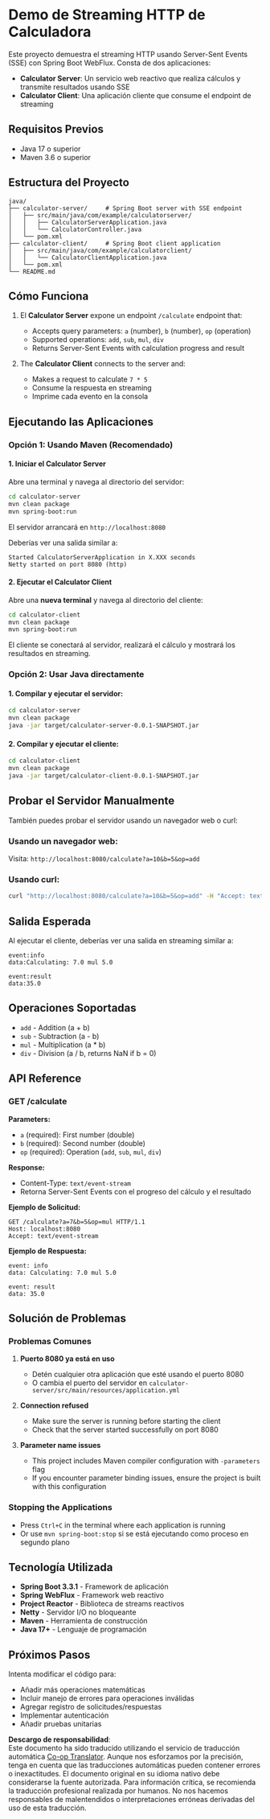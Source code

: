 <!--
CO_OP_TRANSLATOR_METADATA:
{
  "original_hash": "acd4010e430da00946a154f62847a169",
  "translation_date": "2025-06-18T09:43:10+00:00",
  "source_file": "03-GettingStarted/06-http-streaming/solution/java/README.md",
  "language_code": "es"
}
-->
# Demo de Streaming HTTP de Calculadora

Este proyecto demuestra el streaming HTTP usando Server-Sent Events (SSE) con Spring Boot WebFlux. Consta de dos aplicaciones:

- **Calculator Server**: Un servicio web reactivo que realiza cálculos y transmite resultados usando SSE
- **Calculator Client**: Una aplicación cliente que consume el endpoint de streaming

## Requisitos Previos

- Java 17 o superior
- Maven 3.6 o superior

## Estructura del Proyecto

```
java/
├── calculator-server/     # Spring Boot server with SSE endpoint
│   ├── src/main/java/com/example/calculatorserver/
│   │   ├── CalculatorServerApplication.java
│   │   └── CalculatorController.java
│   └── pom.xml
├── calculator-client/     # Spring Boot client application
│   ├── src/main/java/com/example/calculatorclient/
│   │   └── CalculatorClientApplication.java
│   └── pom.xml
└── README.md
```

## Cómo Funciona

1. El **Calculator Server** expone un endpoint `/calculate` endpoint that:
   - Accepts query parameters: `a` (number), `b` (number), `op` (operation)
   - Supported operations: `add`, `sub`, `mul`, `div`
   - Returns Server-Sent Events with calculation progress and result

2. The **Calculator Client** connects to the server and:
   - Makes a request to calculate `7 * 5`
   - Consume la respuesta en streaming
   - Imprime cada evento en la consola

## Ejecutando las Aplicaciones

### Opción 1: Usando Maven (Recomendado)

#### 1. Iniciar el Calculator Server

Abre una terminal y navega al directorio del servidor:

```bash
cd calculator-server
mvn clean package
mvn spring-boot:run
```

El servidor arrancará en `http://localhost:8080`

Deberías ver una salida similar a:
```
Started CalculatorServerApplication in X.XXX seconds
Netty started on port 8080 (http)
```

#### 2. Ejecutar el Calculator Client

Abre una **nueva terminal** y navega al directorio del cliente:

```bash
cd calculator-client
mvn clean package
mvn spring-boot:run
```

El cliente se conectará al servidor, realizará el cálculo y mostrará los resultados en streaming.

### Opción 2: Usar Java directamente

#### 1. Compilar y ejecutar el servidor:

```bash
cd calculator-server
mvn clean package
java -jar target/calculator-server-0.0.1-SNAPSHOT.jar
```

#### 2. Compilar y ejecutar el cliente:

```bash
cd calculator-client
mvn clean package
java -jar target/calculator-client-0.0.1-SNAPSHOT.jar
```

## Probar el Servidor Manualmente

También puedes probar el servidor usando un navegador web o curl:

### Usando un navegador web:
Visita: `http://localhost:8080/calculate?a=10&b=5&op=add`

### Usando curl:
```bash
curl "http://localhost:8080/calculate?a=10&b=5&op=add" -H "Accept: text/event-stream"
```

## Salida Esperada

Al ejecutar el cliente, deberías ver una salida en streaming similar a:

```
event:info
data:Calculating: 7.0 mul 5.0

event:result
data:35.0
```

## Operaciones Soportadas

- `add` - Addition (a + b)
- `sub` - Subtraction (a - b)
- `mul` - Multiplication (a * b)
- `div` - Division (a / b, returns NaN if b = 0)

## API Reference

### GET /calculate

**Parameters:**
- `a` (required): First number (double)
- `b` (required): Second number (double)
- `op` (required): Operation (`add`, `sub`, `mul`, `div`)

**Response:**
- Content-Type: `text/event-stream`
- Retorna Server-Sent Events con el progreso del cálculo y el resultado

**Ejemplo de Solicitud:**
```
GET /calculate?a=7&b=5&op=mul HTTP/1.1
Host: localhost:8080
Accept: text/event-stream
```

**Ejemplo de Respuesta:**
```
event: info
data: Calculating: 7.0 mul 5.0

event: result
data: 35.0
```

## Solución de Problemas

### Problemas Comunes

1. **Puerto 8080 ya está en uso**
   - Detén cualquier otra aplicación que esté usando el puerto 8080
   - O cambia el puerto del servidor en `calculator-server/src/main/resources/application.yml`

2. **Connection refused**
   - Make sure the server is running before starting the client
   - Check that the server started successfully on port 8080

3. **Parameter name issues**
   - This project includes Maven compiler configuration with `-parameters` flag
   - If you encounter parameter binding issues, ensure the project is built with this configuration

### Stopping the Applications

- Press `Ctrl+C` in the terminal where each application is running
- Or use `mvn spring-boot:stop` si se está ejecutando como proceso en segundo plano

## Tecnología Utilizada

- **Spring Boot 3.3.1** - Framework de aplicación
- **Spring WebFlux** - Framework web reactivo
- **Project Reactor** - Biblioteca de streams reactivos
- **Netty** - Servidor I/O no bloqueante
- **Maven** - Herramienta de construcción
- **Java 17+** - Lenguaje de programación

## Próximos Pasos

Intenta modificar el código para:
- Añadir más operaciones matemáticas
- Incluir manejo de errores para operaciones inválidas
- Agregar registro de solicitudes/respuestas
- Implementar autenticación
- Añadir pruebas unitarias

**Descargo de responsabilidad**:  
Este documento ha sido traducido utilizando el servicio de traducción automática [Co-op Translator](https://github.com/Azure/co-op-translator). Aunque nos esforzamos por la precisión, tenga en cuenta que las traducciones automáticas pueden contener errores o inexactitudes. El documento original en su idioma nativo debe considerarse la fuente autorizada. Para información crítica, se recomienda la traducción profesional realizada por humanos. No nos hacemos responsables de malentendidos o interpretaciones erróneas derivadas del uso de esta traducción.